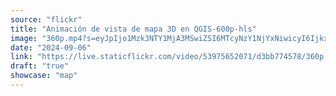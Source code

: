 ```yaml
---
source: "flickr"
title: "Animación de vista de mapa 3D en QGIS-600p-hls"
image: "360p.mp4?s=eyJpIjo1Mzk3NTY1MjA3MSwiZSI6MTcyNzY1NjYxNiwicyI6IjkxYjVlMWM2ZGFiNGYwNzIxZDAwMzU3YThiZDNiYTIwYmYyNzE0MjMiLCJ2IjoxfQ.mp4"
date: "2024-09-06"
link: "https://live.staticflickr.com/video/53975652071/d3bb774578/360p.mp4?s=eyJpIjo1Mzk3NTY1MjA3MSwiZSI6MTcyNzY1NjYxNiwicyI6IjkxYjVlMWM2ZGFiNGYwNzIxZDAwMzU3YThiZDNiYTIwYmYyNzE0MjMiLCJ2IjoxfQ"
draft: "true"
showcase: "map"
---
```

